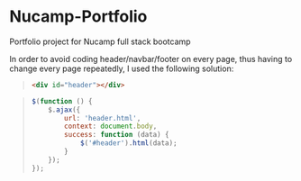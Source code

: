 # Nucamp-Portfolio
Portfolio project for Nucamp full stack bootcamp

In order to avoid coding header/navbar/footer on every page, thus having to change every page repeatedly, I used the following solution:

> ```html
> <div id="header"></div>

> ```javascript
> $(function () {
>     $.ajax({
>         url: 'header.html',
>         context: document.body,
>         success: function (data) {
>             $('#header').html(data);
>         }
>     });
> });
